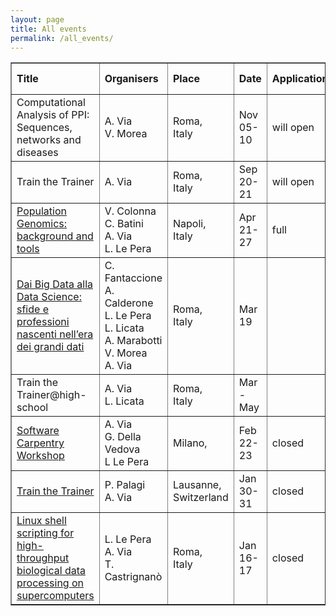```yaml
---
layout: page
title: All events
permalink: /all_events/
---
```


<table border="1">
<tr>
   <td height="50"><b>Title</b></td>
   <td height="50" width="110"><b>Organisers</b></td>
   <td height="50"><b>Place</b></td>
   <td height="50" width="50"><b>Date</b></td>
   <td height="50"><b>Application</b></td>
   <td height="50"><b>Course type</b></td>
   </tr>
<tr>
   <td height="50">Computational Analysis of PPI: Sequences, networks and diseases</td>
   <td height="50" width="110">A. Via<br>V. Morea</td>
   <td height="50">Roma,<br>Italy</td>
   <td height="50" width="50">Nov 05-10</td>
   <td height="50">will open</td>
   <td height="50">EMBO<br>Course</td>
</tr>
<tr>
   <td height="50">Train the Trainer</td>
   <td height="50" width="110">A. Via</td>
   <td height="50">Roma,<br>Italy</td>
   <td height="50" width="50">Sep 20-21</td>
   <td height="50">will open</td>
   <td height="50">ELIXIR-EXCELERATE</td>
</tr>
<!-- <tr>
   <td height="50">Exploiting Docker for reproducibility in bioinformatics analysis</td>
   <td height="50" width="110"></td>
   <td height="50">Torino,<br>Italy</td>
   <td height="50" width="50">Jun 25-26</td>
   <td height="50">will open</td>
   <td height="50">ELIXIR-IIB<br>Tutorial at BITS</td>
</tr>
-->
<tr>
   <td height="50"><a href="https://elixir-iib-training.github.io/website/2018/04/21/PopGen-Napoli.html">Population Genomics: background and tools</a></td>
   <td height="50" width="110">V. Colonna<br>C. Batini<br>A. Via<br>L. Le Pera</td>
   <td height="50">Napoli,<br>Italy</td>
   <td height="50" width="50">Apr 21-27</td>
   <td height="50">full</td>
   <td height="50">ELIXIR-IIB<br>Training Course</td>
</tr>
<tr>
   <td height="50"><a href="https://elixir-iib-training.github.io/website/docs/Workshop-CNR-Righi_Roma2018.html">Dai Big Data alla Data Science: sfide e professioni nascenti nell’era dei grandi dati</a>
</td>
   <td height="50" width="110">C. Fantaccione<br>A. Calderone<br>L. Le Pera<br>L. Licata<br>A. Marabotti<br>V. Morea<br>A. Via
</td>
   <td height="50">Roma,<br>Italy</td>
   <td height="50" width="50">Mar 19</td>
   <td height="50"></td>
   <td height="50">CNR and ELIXIR-IIB<br>ASL workshop for high-schools</td>
</tr>
<tr>
   <td height="50">Train the Trainer@high-school</td>
   <td height="50" width="110">A. Via<br>L. Licata</td>
   <td height="50">Roma,<br>Italy</td>
   <td height="50" width="50">Mar - May</td>
   <td height="50"></td>
   <td height="50">ELIXIR-IIB</td>
</tr>
<tr>
   <td height="50"><a href="https://elixir-iib-training.github.io/2018-02-22-milan/">Software Carpentry Workshop</a></td>
   <td height="50" width="110">A. Via<br>G. Della Vedova<br>L Le Pera</td>
   <td height="50">Milano,<brItaly</td>
   <td height="50" width="50">Feb 22-23</td>
   <td height="50">closed</td>
   <td height="50">ELIXIR-IIB<br>Training Course</td>
</tr>
<tr>
   <td height="50"><a href="https://elixir-iib-training.github.io/website/2018/01/30/train-the-trainer-lausanne.html">Train the Trainer</a></td>
   <td height="50" width="110">P. Palagi<br>A. Via</td>
   <td height="50">Lausanne,<br>Switzerland</td>
   <td height="50" width="50">Jan 30-31</td>
   <td height="50">closed</td>
   <td height="50">ELIXIR-EXCELERATE</td>
</tr>
<tr>
   <td height="50"><a href="https://elixir-iib-training.github.io/website/2018/01/16/Linux-Shell-Roma.html">Linux shell scripting for high-throughput biological data processing on supercomputers</a></td>
   <td height="50" width="110">L. Le Pera<br>A. Via<br>T. Castrignanò</td>
   <td height="50">Roma,<br>Italy</td>
   <td height="50" width="50">Jan 16-17</td>
   <td height="50">closed</td>
   <td height="50">ELIXIR-IIB<br>Training Course</td>
</tr>
</table>
